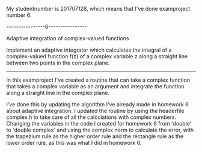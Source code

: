My studentnumber is 201707128, which means that I've done examproject number 6.

----------------6----------------

Adaptive integration of complex-valued functions

Implement an adaptive integrator which calculates the integral of a complex-valued function f(z) of a complex variable z along a straight line between two points in the complex plane.

----------------------------------------------------------------------------------------------------------

In this examproject I've created a routine that can take a complex function that takes a complex variable
as an argument and integrate the function along a straight line in the complex plane.

I've done this by updating the algorithm I've already made in homework 6 about adaptive integration.
I updated the routine by using the headerfile complex.h to take care of all the calculations with
complex numbers. Changing the variables in the code I created for homework 6 from 'double' to
'double complex' and using the complex norm to calculate the error, with the trapezium rule as the higher order
rule and the rectangle rule as the lower order rule, as this was what I did in homework 6.


